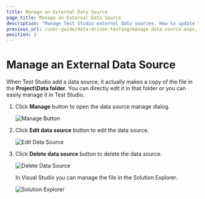 ```yaml
---
title: Manage an External Data Source
page_title: Manage an External Data Source
description: "Manage Test Studio external data sources. How to update the data source added in Test Studio project. "
previous_url: /user-guide/data-driven-testing/manage-data-source.aspx, /user-guide/data-driven-testing/manage-data-source
position: 2
---
```

# Manage an External Data Source

When Test Studio add a data source, it actually makes a copy of the file in the **Project\Data folder**. You can directly edit it in that folder or you can easily manage it in Test Studio.

1. Click **Manage** button to open the data source manage dialog.
	
	![Manage Button][1]

2. Click **Edit data source** button to edit the data source.

	![Edit Data Source][2]

3. Click **Delete data source** button to delete the data source. 

	![Delete Data Source][3]


    In Visual Studio you can manage the file in the Solution Explorer.

    ![Solution Explorer][4]


[1]: /img/features/data-driven-testing/manage-external-data-source/fig1.png
[2]: /img/features/data-driven-testing/manage-external-data-source/fig2.png
[3]: /img/features/data-driven-testing/manage-external-data-source/fig3.png
[4]: /img/features/data-driven-testing/manage-external-data-source/fig4.png

